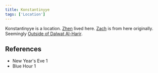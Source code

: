 ```yaml
---
title: Konstantinyye
tags: ['Location']
---
```

Konstantinyye is a location. [Zhen](/_wiki/zhen.md) lived here. [Zach](/_wiki/zach.md) is from here originally. Seemingly [Outside of Dalwat Al-Harir](/_wiki/outside-of-dalwat-al-harir.md).

## References
- New Year's Eve 1
- Blue Hour 1
